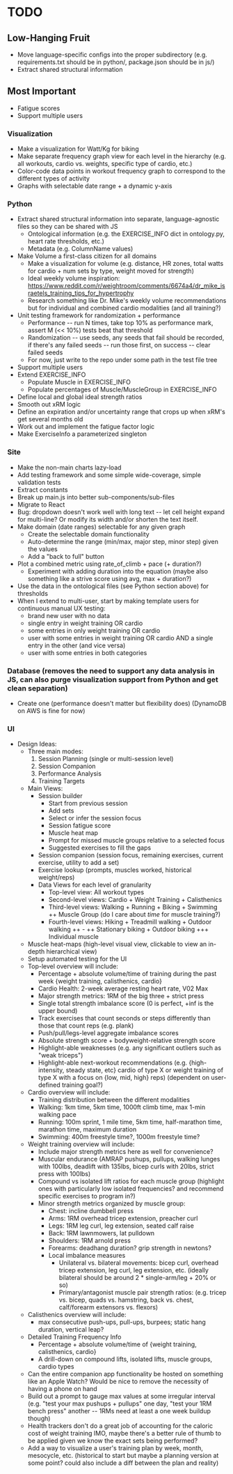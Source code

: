 # TODO

## Low-Hanging Fruit
* Move language-specific configs into the proper subdirectory (e.g. requirements.txt should be in python/, package.json should be in js/)
* Extract shared structural information

## Most Important
* Fatigue scores
* Support multiple users

### Visualization
* Make a visualization for Watt/Kg for biking
* Make separate frequency graph view for each level in the hierarchy (e.g. all workouts, cardio vs. weights, specific type of cardio, etc.)
* Color-code data points in workout frequency graph to correspond to the different types of activity
* Graphs with selectable date range + a dynamic y-axis

### Python
* Extract shared structural information into separate, language-agnostic files so they can be shared with JS
    - Ontological information (e.g. the EXERCISE_INFO dict in ontology.py, heart rate thresholds, etc.)
    - Metadata (e.g. ColumnName values)
* Make Volume a first-class citizen for all domains
    - Make a visualization for volume (e.g. distance, HR zones, total watts for cardio + num sets by type, weight moved for strength)
    - Ideal weekly volume inspiration: https://www.reddit.com/r/weightroom/comments/6674a4/dr_mike_israetels_training_tips_for_hypertrophy
    - Research something like Dr. Mike's weekly volume recommendations but for individual and combined cardio modalities (and all training?)
* Unit testing framework for randomization + performance
    - Performance -- run N times, take top 10% as performance mark, assert M (<< 10%) tests beat that threshold
    - Randomization -- use seeds, any seeds that fail should be recorded, if there's any failed seeds -- run those first, on success -- clear failed seeds
    - For now, just write to the repo under some path in the test file tree
* Support multiple users
* Extend EXERCISE_INFO
    - Populate Muscle in EXERCISE_INFO
    - Populate percentages of Muscle/MuscleGroup in EXERCISE_INFO
* Define local and global ideal strength ratios
* Smooth out xRM logic
* Define an expiration and/or uncertainty range that crops up when xRM's get several months old
* Work out and implement the fatigue factor logic
* Make ExerciseInfo a parameterized singleton

### Site
* Make the non-main charts lazy-load
* Add testing framework and some simple wide-coverage, simple validation tests
* Extract constants
* Break up main.js into better sub-components/sub-files
* Migrate to React
* Bug: dropdown doesn't work well with long text -- let cell height expand for multi-line? Or modify its width and/or shorten the text itself.
* Make domain (date ranges) selectable for any given graph
    - Create the selectable domain functionality
    - Auto-determine the range (min/max, major step, minor step) given the values
    - Add a "back to full" button
* Plot a combined metric using rate_of_climb + pace (+ duration?)
    - Experiment with adding duration into the equation (maybe also something like a strive score using avg, max + duration?)
* Use the data in the ontological files (see Python section above) for thresholds
* When I extend to multi-user, start by making template users for continuous manual UX testing:
    - brand new user with no data
    - single entry in weight training OR cardio
    - some entries in only weight training OR cardio
    - user with some entries in weight training OR cardio AND a single entry in the other (and vice versa)
    - user with some entries in both categories

### Database (removes the need to support any data analysis in JS, can also purge visualization support from Python and get clean separation)
* Create one (performance doesn't matter but flexibility does) (DynamoDB on AWS is fine for now)

### UI
* Design Ideas:
    * Three main modes:
        1. Session Planning (single or multi-session level)
        2. Session Companion
        3. Performance Analysis
        4. Training Targets
    * Main Views:
        * Session builder
            * Start from previous session
            * Add sets
            * Select or infer the session focus
            * Session fatigue score
            * Muscle heat map
            * Prompt for missed muscle groups relative to a selected focus
            * Suggested exercises to fill the gaps
        * Session companion (session focus, remaining exercises, current exercise, utility to add a set)
        * Exercise lookup (prompts, muscles worked, historical weight/reps)
        * Data Views for each level of granularity
            * Top-level view: All workout types
            * Second-level views: Cardio + Weight Training + Calisthenics
            * Third-level views: Walking + Running + Biking + Swimming ++ Muscle Group (do I care about *time* for muscle training?)
            * Fourth-level views: Hiking + Treadmill walking + Outdoor walking ++ - ++ Stationary biking + Outdoor biking +++ Individual muscle
    * Muscle heat-maps (high-level visual view, clickable to view an in-depth hierarchical view)
    * Setup automated testing for the UI
    * Top-level overview will include:
        * Percentage + absolute volume/time of training during the past week {weight training, calisthenics, cardio}
        * Cardio Health: 2-week average resting heart rate, V02 Max
        * Major strength metrics: 1RM of the big three + strict press
        * Single total strength imbalance score (0 is perfect, +inf is the upper bound)
        * Track exercises that count seconds or steps differently than those that count reps (e.g. plank)
        * Push/pull/legs-level aggregate imbalance scores
        * Absolute strength score + bodyweight-relative strength score
        * Highlight-able weaknesses (e.g. any significant outliers such as "weak triceps")
        * Highlight-able next-workout recommendations (e.g. {high-intensity, steady state, etc} cardio of type X or weight training of type X with a focus on {low, mid, high} reps) (dependent on user-defined training goal?)
    * Cardio overview will include:
        * Training distribution between the different modalities
        * Walking: 1km time, 5km time, 1000ft climb time, max 1-min walking pace
        * Running: 100m sprint, 1 mile time, 5km time, half-marathon time, marathon time, maximum duration
        * Swimming: 400m freestyle time?, 1000m freestyle time?
    * Weight training overview will include:
        * Include major strength metrics here as well for convenience?
        * Muscular endurance (AMRAP pushups, pullups, walking lunges with 100lbs, deadlift with 135lbs, bicep curls with 20lbs, strict press with 100lbs)
        * Compound vs isolated lift ratios for each muscle group (highlight ones with particularly low isolated frequencies? and recommend specific exercises to program in?)
        * Minor strength metrics organized by muscle group:
            * Chest: incline dumbbell press
            * Arms: 1RM overhead tricep extension, preacher curl
            * Legs: 1RM leg curl, leg extension, seated calf raise
            * Back: 1RM lawnmowers, lat pulldown
            * Shoulders: 1RM arnold press
            * Forearms: deadhang duration? grip strength in newtons?
            * Local imbalance measures
                * Unilateral vs. bilateral movements: bicep curl, overhead tricep extension, leg curl, leg extension, etc. (ideally bilateral should be around 2 * single-arm/leg + 20% or so)
                * Primary/antagonist muscle pair strength ratios: (e.g. tricep vs. bicep, quads vs. hamstring, back vs. chest, calf/forearm extensors vs. flexors)
    * Calisthenics overview will include:
        * max consecutive push-ups, pull-ups, burpees; static hang duration, vertical leap?
    * Detailed Training Frequency Info
        * Percentage + absolute volume/time of {weight training, calisthenics, cardio}
        * A drill-down on compound lifts, isolated lifts, muscle groups, cardio types
    * Can the entire companion app functionality be hosted on something like an Apple Watch? Would be nice to remove the necessity of having a phone on hand
    * Build out a prompt to gauge max values at some irregular interval (e.g. "test your max pushups + pullups" one day, "test your 1RM bench press" another -- 1RMs need at least a one week buildup though)
    * Health trackers don't do a great job of accounting for the caloric cost of weight training IMO, maybe there's a better rule of thumb to be applied given we know the exact sets being performed?
    * Add a way to visualize a user's training plan by week, month, mesocycle, etc. (historical to start but maybe a planning version at some point? could also include a diff between the plan and reality)
